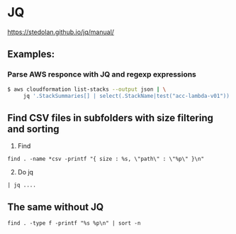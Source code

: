 # JQ

https://stedolan.github.io/jq/manual/

## Examples:

### Parse AWS responce with JQ and regexp expressions

```bash
$ aws cloudformation list-stacks --output json | \
     jq '.StackSummaries[] | select(.StackName|test("acc-lambda-v01"))'
```

## Find CSV files in subfolders with size filtering and sorting

1) Find
```
find . -name *csv -printf "{ size : %s, \"path\" : \"%p\" }\n"
```

2) Do jq
```
| jq ....
```

## The same without JQ

```
find . -type f -printf "%s %p\n" | sort -n
```
